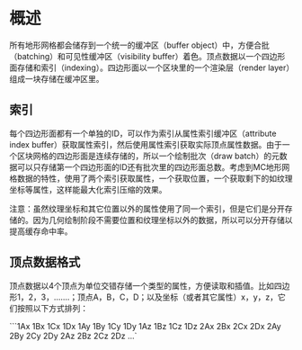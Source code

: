 # 概述

所有地形网格都会储存到一个统一的缓冲区（buffer object）中，方便合批（batching）和可见性缓冲区（visibility buffer）着色。顶点数据以一个四边形面存储和索引（indexing）。四边形面以一个区块里的一个渲染层（render layer）组成一块存储在缓冲区里。

## 索引

每个四边形面都有一个单独的ID，可以作为索引从属性索引缓冲区（attribute index buffer）获取属性索引，然后使用属性索引获取实际顶点属性数据。由于一个区块网格的四边形面是连续存储的，所以一个绘制批次（draw batch）的元数据可以只存储第一个四边形面的ID还有批次里的四边形面总数。考虑到MC地形网格数据的特性，使用了两个索引获取属性，一个获取位置，一个获取剩下的如纹理坐标等属性，这样能最大化索引压缩的效果。

注意：虽然纹理坐标和其它位置以外的属性使用了同一个索引，但是它们是分开存储的。因为几何绘制阶段不需要位置和纹理坐标以外的数据，所以可以分开存储以提高缓存命中率。

## 顶点数据格式

顶点数据以4个顶点为单位交错存储一个类型的属性，方便读取和插值。比如四边形1，2，3，.......；顶点A，B，C，D；以及坐标（或者其它属性）x，y，z，它们按照以下方式排列：

```1Ax 1Bx 1Cx 1Dx  1Ay 1By 1Cy 1Dy  1Az 1Bz 1Cz 1Dz  2Ax 2Bx 2Cx 2Dx  2Ay 2By 2Cy 2Dy  2Az 2Bz 2Cz 2Dz ...`
